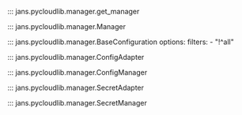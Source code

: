 ::: jans.pycloudlib.manager.get_manager

::: jans.pycloudlib.manager.Manager

::: jans.pycloudlib.manager.BaseConfiguration
    options:
      filters:
        - "!^all"

::: jans.pycloudlib.manager.ConfigAdapter

::: jans.pycloudlib.manager.ConfigManager

::: jans.pycloudlib.manager.SecretAdapter

::: jans.pycloudlib.manager.SecretManager
